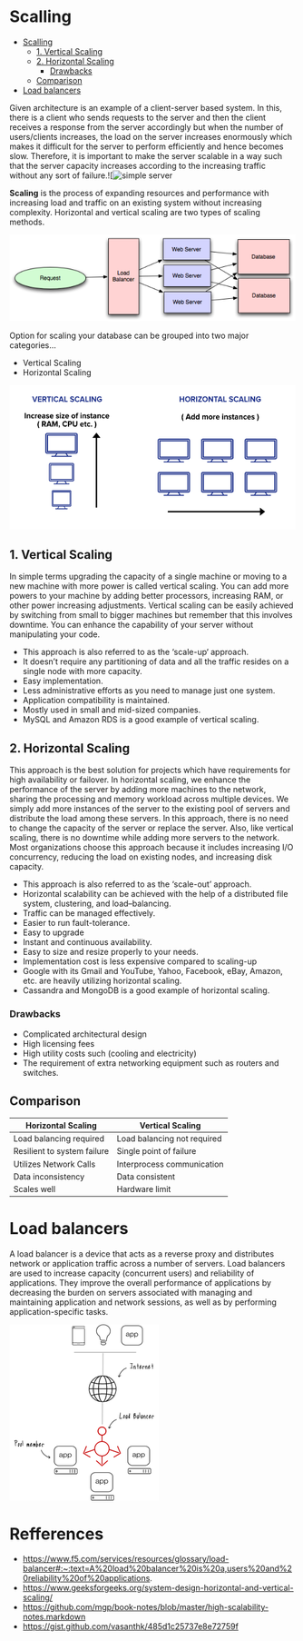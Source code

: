 # Scalling

- [Scalling](#scalling)
  - [1. Vertical Scaling](#1-vertical-scaling)
  - [2. Horizontal Scaling](#2-horizontal-scaling)
    - [Drawbacks](#drawbacks)
  - [Comparison](#comparison)
- [Load balancers](#load-balancers)

Given architecture is an example of a client-server based system. In this, there is a client who sends requests to the server and then the client receives a response from the server accordingly but when the number of users/clients increases, the load on the server increases enormously which makes it difficult for the server to perform efficiently and hence becomes slow. Therefore, it is important to make the server scalable in a way such that the server capacity increases according to the increasing traffic without any sort of failure.![![simple server](52.jpg)

**Scaling** is the process of expanding resources and performance with increasing load and traffic on an existing system without increasing complexity. Horizontal and vertical scaling are two types of scaling methods.


![Scaling](saclling.png)

Option for scaling your database can be grouped into two major categories… 
* Vertical Scaling
* Horizontal Scaling
  
![sacling concepts](Scaling-Concept.png)

## 1. Vertical Scaling
In simple terms upgrading the capacity of a single machine or moving to a new machine with more power is called vertical scaling. You can add more powers to your machine by adding better processors, increasing RAM, or other power increasing adjustments. Vertical scaling can be easily achieved by switching from small to bigger machines but remember that this involves downtime. You can enhance the capability of your server without manipulating your code. 

* This approach is also referred to as the ‘scale-up‘ approach.
* It doesn’t require any partitioning of data and all the traffic resides on a single node with more capacity.
* Easy implementation.
* Less administrative efforts as you need to manage just one system.
* Application compatibility is maintained.
* Mostly used in small and mid-sized companies.
* MySQL and Amazon RDS is a good example of vertical scaling.
  
## 2. Horizontal Scaling
This approach is the best solution for projects which have requirements for high availability or failover. In horizontal scaling, we enhance the performance of the server by adding more machines to the network, sharing the processing and memory workload across multiple devices. We simply add more instances of the server to the existing pool of servers and distribute the load among these servers. In this approach, there is no need to change the capacity of the server or replace the server. Also, like vertical scaling, there is no downtime while adding more servers to the network. Most organizations choose this approach because it includes increasing I/O concurrency, reducing the load on existing nodes, and increasing disk capacity. 

* This approach is also referred to as the ‘scale-out’ approach.
* Horizontal scalability can be achieved with the help of a distributed file system, clustering, and load–balancing.
* Traffic can be managed effectively.
* Easier to run fault-tolerance.
* Easy to upgrade
* Instant and continuous availability.
* Easy to size and resize properly to your needs.
* Implementation cost is less expensive compared to scaling-up
* Google with its Gmail and YouTube, Yahoo, Facebook, eBay, Amazon, etc. are heavily utilizing horizontal scaling.
* Cassandra and MongoDB is a good example of horizontal scaling.
### Drawbacks
* Complicated architectural design
* High licensing fees
* High utility costs such (cooling and electricity)
* The requirement of extra networking equipment such as routers and switches.

## Comparison
	
| Horizontal Scaling      | Vertical Scaling  |
| ----------- | ----------- |
| Load balancing required      | Load balancing not required       |
| Resilient to system failure  | Single point of failure        |
|Utilizes Network Calls|Interprocess communication|
|Data inconsistency|Data consistent|
|Scales well|Hardware limit|

# Load balancers
A load balancer is a device that acts as a reverse proxy and distributes network or application traffic across a number of servers. Load balancers are used to increase capacity (concurrent users) and reliability of applications. They improve the overall performance of applications by decreasing the burden on servers associated with managing and maintaining application and network sessions, as well as by performing application-specific tasks.

![laod balancer](what%20is%20load%20balancing.png)



# Refferences
* https://www.f5.com/services/resources/glossary/load-balancer#:~:text=A%20load%20balancer%20is%20a,users%20and%20reliability%20of%20applications.
*  https://www.geeksforgeeks.org/system-design-horizontal-and-vertical-scaling/
*  https://github.com/mgp/book-notes/blob/master/high-scalability-notes.markdown
*  https://gist.github.com/vasanthk/485d1c25737e8e72759f
